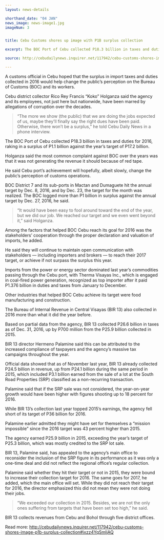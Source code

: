 ```yaml
---
layout: news-details

shorthand_date: "04 JAN"
news_image: news-image1.jpg
imageNum: 3


title: Cebu Customs shores up image with P1B surplus collection

excerpt: The BOC Port of Cebu collected P18.3 billion in taxes and duties for 2016, raking in a surplus of P1.1 billion against the year’s target of P17.2 billion.

source: http://cebudailynews.inquirer.net/117942/cebu-customs-shores-image-p1b-surplus-collection

---
```


A customs official in Cebu hoped that the surplus in import taxes and duties collected in 2016 would help change the public’s perception on the Bureau of Customs (BOC) and its workers.

Cebu district collector Rico Rey Francis “Koko” Holganza said the agency and its employees, not just here but nationwide, have been marred by allegations of corruption over the decades.

>“The more we show (the public) that we are doing the jobs expected of us, maybe they’ll finally say the right dues have been paid. Otherwise, there won’t be a surplus,” he told Cebu Daily News in a phone interview.

The BOC Port of Cebu collected P18.3 billion in taxes and duties for 2016, raking in a surplus of P1.1 billion against the year’s target of P17.2 billion.

Holganza said the most common complaint against BOC over the years was that it was not generating the revenue it should because of red tape.

He said Cebu port’s achievement will hopefully, albeit slowly, change the public’s perception of customs operations.

BOC District 7 and its sub-ports in Mactan and Dumaguete hit the annual target by Dec. 8, 2016, and by Dec. 23, the target for the month was realized. The BOC logged more than P1 billion in surplus against the annual target by Dec. 27, 2016, he said.

>“It would have been easy to fool around toward the end of the year, but we did our job. We reached our target and we even went beyond it,” said Holganza.

Among the factors that helped BOC Cebu reach its goal for 2016 was the stakeholders’ cooperation through the proper declaration and valuation of imports, he added.

He said they will continue to maintain open communication with stakeholders — including importers and brokers — to reach their 2017 target, or achieve if not surpass the surplus this year.

Imports from the power or energy sector dominated last year’s commodities passing through the Cebu port, with Therma Visayas Inc., which is engaged in coal-fired power generation, recognized as top importer after it paid P1.376 billion in duties and taxes from January to December.

Other industries that helped BOC Cebu achieve its target were food manufacturing and construction.

The Bureau of Internal Revenue in Central Visayas (BIR 13) also collected in 2016 more than what it did the year before.

Based on partial data from the agency, BIR 13 collected P26.6 billion in taxes as of Dec. 31, 2016, up by P700 million from the P25.9 billion collected in 2015.

BIR 13 director Hermeno Palamine said this can be attributed to the increased compliance of taxpayers and the agency’s massive tax campaigns throughout the year.

Official data showed that as of November last year, BIR 13 already collected P24.5 billion in revenue, up from P24.1 billion during the same period in 2015, which included P3.1 billion earned from the sale of a lot at the South Road Properties (SRP) classified as a non-recurring transaction.

Palamine said that if the SRP sale was not considered, the year-on-year growth would have been higher with figures shooting up to 18 percent for 2016.

While BIR 13’s collection last year topped 2015’s earnings, the agency fell short of its target of P36 billion for 2016.

Palamine earlier admitted they might have set for themselves a “mission impossible” since the 2016 target was 43 percent higher than 2015.

The agency earned P25.9 billion in 2015, exceeding the year’s target of P25.3 billion, which was mostly credited to the SRP lot sale.

BIR 13, Palamine said, has appealed to the agency’s main office to reconsider the inclusion of the SRP figure in its performance as it was only a one-time deal and did not reflect the regional office’s regular collection.

Palamine said whether they hit their target or not in 2015, they were bound to increase their collection target for 2016. The same goes for 2017, he added, which the main office will set.
While they did not reach their target for 2016, the director emphasized this did not mean they were not doing their jobs.

>“We exceeded our collection in 2015. Besides, we are not the only ones suffering from targets that have been set too high,” he said.

BIR 13 collects revenues from Cebu and Bohol through five district offices.

Read more: [http://cebudailynews.inquirer.net/117942/cebu-customs-shores-image-p1b-surplus-collection#ixzz4YqSmIjAQ ][src]

[src]: http://cebudailynews.inquirer.net/117942/cebu-customs-shores-image-p1b-surplus-collection#ixzz4YqSmIjAQ